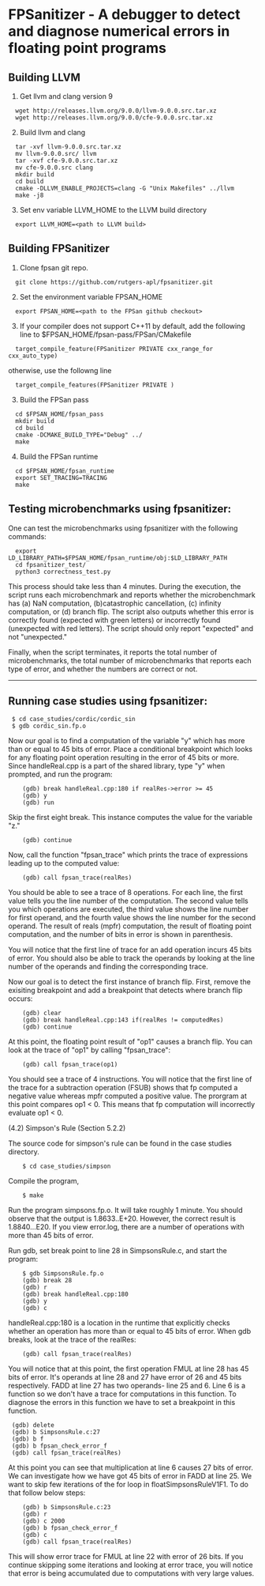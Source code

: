 FPSanitizer - A debugger to detect and diagnose numerical errors in floating point programs
======

Building LLVM
------

1. Get llvm and clang version 9

```
  wget http://releases.llvm.org/9.0.0/llvm-9.0.0.src.tar.xz
  wget http://releases.llvm.org/9.0.0/cfe-9.0.0.src.tar.xz
```

2. Build llvm and clang

```
  tar -xvf llvm-9.0.0.src.tar.xz
  mv llvm-9.0.0.src/ llvm
  tar -xvf cfe-9.0.0.src.tar.xz
  mv cfe-9.0.0.src clang
  mkdir build
  cd build
  cmake -DLLVM_ENABLE_PROJECTS=clang -G "Unix Makefiles" ../llvm
  make -j8

```

3. Set env variable LLVM_HOME to the LLVM build directory
```
  export LLVM_HOME=<path to LLVM build>
```

Building FPSanitizer
------

1. Clone fpsan git repo.
```
  git clone https://github.com/rutgers-apl/fpsanitizer.git

```

2. Set the environment variable FPSAN_HOME

```
  export FPSAN_HOME=<path to the FPSan github checkout>

```


3. If your compiler does not support C++11 by default, add the following line to $FPSAN_HOME/fpsan-pass/FPSan/CMakefile

```
  target_compile_feature(FPSanitizer PRIVATE cxx_range_for cxx_auto_type)

```

otherwise, use the followng line

```
  target_compile_features(FPSanitizer PRIVATE )

```

3. Build the FPSan pass

```
  cd $FPSAN_HOME/fpsan_pass
  mkdir build
  cd build
  cmake -DCMAKE_BUILD_TYPE="Debug" ../
  make

```


4. Build the FPSan runtime

```
  cd $FPSAN_HOME/fpsan_runtime
  export SET_TRACING=TRACING
  make

```


Testing microbenchmarks using fpsanitizer:
------

One can test the microbenchmarks using
fpsanitizer with the following commands: 

```
  export LD_LIBRARY_PATH=$FPSAN_HOME/fpsan_runtime/obj:$LD_LIBRARY_PATH
  cd fpsanitizer_test/
  python3 correctness_test.py
```


This process should take less than 4 minutes. During the execution,
the script runs each microbenchmark and reports whether the
microbenchmark has (a) NaN computation, (b)catastrophic cancellation,
(c) infinity computation, or (d) branch flip. The script also outputs
whether this error is correctly found (expected with green letters) or
incorrectly found (unexpected with red letters). The script should
only report "expected" and not "unexpected."

Finally, when the script terminates, it reports the total number of
microbenchmarks, the total number of microbenchmarks that reports each
type of error, and whether the numbers are correct or not.

------
Running case studies using fpsanitizer:
------
```
 $ cd case_studies/cordic/cordic_sin
 $ gdb cordic_sin.fp.o
```
Now our goal is to find a computation of the variable "y"
which has more than or equal to 45 bits of error.  Place a
conditional breakpoint which looks for any floating point operation
resulting in the error of 45 bits or more. Since
handleReal.cpp is a part of the shared library, type "y"
when prompted, and run the program:

```
    (gdb) break handleReal.cpp:180 if realRes->error >= 45
    (gdb) y
    (gdb) run
```
Skip the first eight break. This instance computes the value for
the variable "z." 
```
    (gdb) continue
```
Now, call the function "fpsan_trace" which prints the trace of
expressions leading up to the computed value:
```
    (gdb) call fpsan_trace(realRes)
```
You should be able to see a trace of 8 operations. For each
line, the first value tells you the line number of the computation. The
second value tells you which operations are executed, the
third value shows the line number for first operand,
and the fourth value shows the line number for the
second operand. The result of reals (mpfr) computation, the
result of floating point computation, and the number of bits in error
is shown in parenthesis.

You will notice that the first line of trace for an add operation
incurs 45 bits of error. You should also be able to track
the operands by looking at the line number of the operands and
finding the corresponding trace.

Now our goal is to detect the first instance of branch
flip. First, remove the exisiting breakpoint and add a
breakpoint that detects where branch flip occurs:

```
    (gdb) clear
    (gdb) break handleReal.cpp:143 if(realRes != computedRes)
    (gdb) continue
```
At this point, the floating point result of "op1" causes a branch
flip. You can look at the trace of "op1" by calling
"fpsan_trace":

```
    (gdb) call fpsan_trace(op1)
```
You should see a trace of 4 instructions. You will notice that
the first line of the trace for a subtraction operation
(FSUB) shows that fp computed a negative value whereas
mpfr computed a positive value. The prorgram at this point
compares op1 < 0. This means that fp computation will
incorrectly evaluate op1 < 0.


(4.2) Simpson's Rule (Section 5.2.2)

 The source code for simpson's rule can be found in the case
 studies directory. 
```
    $ cd case_studies/simpson
```
Compile the program,
```
    $ make
```
Run the program simpsons.fp.o. It will take roughly 1
minute. You should observe that the output is
1.8633..E+20. However, the correct result is 1.8840...E20. 
If you view error.log, there are a number of operations with  
more than 45 bits of error.

Run gdb, set break point to line 28 in SimpsonsRule.c, and start the program:
```
    $ gdb SimpsonsRule.fp.o
    (gdb) break 28
    (gdb) r
    (gdb) break handleReal.cpp:180
    (gdb) y
    (gdb) c
```
handleReal.cpp:180 is a location in the runtime that
explicitly checks whether an operation has more than or
equal to 45 bits of error. When gdb breaks, look at the
trace of the realRes:
```
    (gdb) call fpsan_trace(realRes)
```
You will notice that at this point, the first operation
FMUL at line 28 has 45 bits of error. It's operands at line 28 and 27 
have error of 26 and 45 bits respectively. FADD at line 27 has two operands- 
line 25 and 6. Line 6 is a function so we don't have a trace for computations 
in this function. To diagnose the errors in this function we have to set a breakpoint
in this function. 
   ``` 
    (gdb) delete
    (gdb) b SimpsonsRule.c:27
    (gdb) b f
    (gdb) b fpsan_check_error_f
    (gdb) call fpsan_trace(realRes)
```
At this point you can see that multiplication at line 6 causes 27 bits of error. 
We can investigate how we have got 45 bits of error in FADD at line 25. 
We want to skip few iterations of the for loop in floatSimpsonsRuleV1F1. 
To do that follow below steps:
```
    (gdb) b SimpsonsRule.c:23
    (gdb) r 
    (gdb) c 2000
    (gdb) b fpsan_check_error_f
    (gdb) c
    (gdb) call fpsan_trace(realRes)
```
This will show error trace for FMUL at line 22 with error of 26 bits.
If you continue skipping some iterations and looking at error trace, you will notice that 
error is being accumulated due to computations with very large values.

